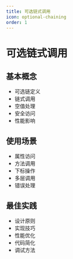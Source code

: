 ```yaml
---
title: 可选链式调用
icon: optional-chaining
order: 1
---
```


# 可选链式调用

## 基本概念
- 可选链定义
- 链式调用
- 空值处理
- 安全访问
- 性能影响

## 使用场景
- 属性访问
- 方法调用
- 下标操作
- 多层调用
- 错误处理

## 最佳实践
- 设计原则
- 实现技巧
- 性能优化
- 代码简化
- 调试方法
